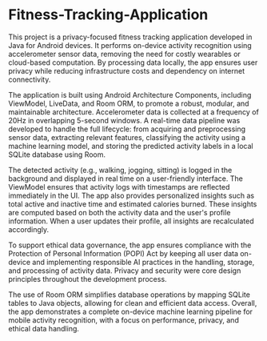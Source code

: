# Fitness-Tracking-Application
This project is a privacy-focused fitness tracking application developed in Java for Android devices. It performs on-device activity recognition using accelerometer sensor data, removing the need for costly wearables or cloud-based computation. By processing data locally, the app ensures user privacy while reducing infrastructure costs and dependency on internet connectivity.

The application is built using Android Architecture Components, including ViewModel, LiveData, and Room ORM, to promote a robust, modular, and maintainable architecture. Accelerometer data is collected at a frequency of 20Hz in overlapping 5-second windows. A real-time data pipeline was developed to handle the full lifecycle: from acquiring and preprocessing sensor data, extracting relevant features, classifying the activity using a machine learning model, and storing the predicted activity labels in a local SQLite database using Room.

The detected activity (e.g., walking, jogging, sitting) is logged in the background and displayed in real time on a user-friendly interface. The ViewModel ensures that activity logs with timestamps are reflected immediately in the UI. The app also provides personalized insights such as total active and inactive time and estimated calories burned. These insights are computed based on both the activity data and the user's profile information. When a user updates their profile, all insights are recalculated accordingly.

To support ethical data governance, the app ensures compliance with the Protection of Personal Information (POPI) Act by keeping all user data on-device and implementing responsible AI practices in the handling, storage, and processing of activity data. Privacy and security were core design principles throughout the development process.

The use of Room ORM simplifies database operations by mapping SQLite tables to Java objects, allowing for clean and efficient data access. Overall, the app demonstrates a complete on-device machine learning pipeline for mobile activity recognition, with a focus on performance, privacy, and ethical data handling.
